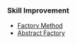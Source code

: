 ### Skill Improvement

- [Factory Method](https://github.com/max-si-m/skill_improvement/tree/master/lib/factory_method)
- [Abstract Factory](https://github.com/max-si-m/skill_improvement/tree/master/lib/abstract_factory)
